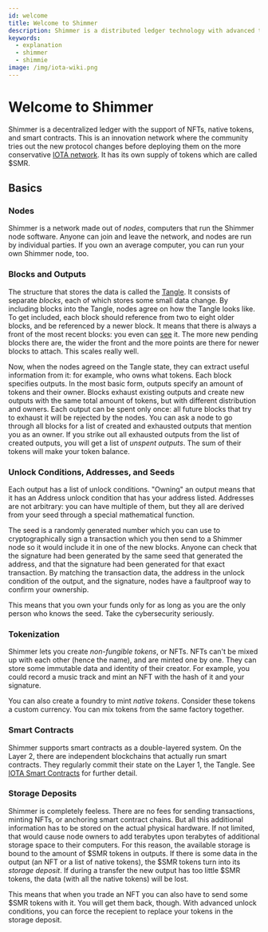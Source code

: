 ```yaml
---
id: welcome
title: Welcome to Shimmer
description: Shimmer is a distributed ledger technology with advanced tokenization, smart contracts, and a unique data structure.
keywords:
  - explanation
  - shimmer
  - shimmie
image: /img/iota-wiki.png
---
```


# Welcome to Shimmer

Shimmer is a decentralized ledger with the support of NFTs, native tokens, and smart contracts. This is an innovation network where the community tries out the new protocol changes before deploying them on the more conservative [IOTA network](https://wiki.iota.org). It has its own supply of tokens which are called $SMR.

## Basics

### Nodes

Shimmer is a network made out of *nodes*, computers that run the Shimmer node software. Anyone can join and leave the network, and nodes are run by individual parties. If you own an average computer, you can run your own Shimmer node, too.

### Blocks and Outputs

The structure that stores the data is called the [Tangle](./tangle.md). It consists of separate *blocks*, each of which stores some small data change. By including blocks into the Tangle, nodes agree on how the Tangle looks like. To get included, each block should reference from two to eight older blocks, and be referenced by a newer block. It means that there is always a front of the most recent blocks: you even can [see](https://explorer.shimmer.network/testnet/visualizer/) it. The more new pending blocks there are, the wider the front and the more points are there for newer blocks to attach. This scales really well. 

Now, when the nodes agreed on the Tangle state, they can extract useful information from it: for example, who owns what tokens. Each block specifies outputs. In the most basic form, outputs specify an amount of tokens and their owner. Blocks exhaust existing outputs and create new outputs with the same total amount of tokens, but with different distribution and owners. Each output can be spent only once: all future blocks that try to exhaust it will be rejected by the nodes. You can ask a node to go through all blocks for a list of created and exhausted outputs that mention you as an owner. If you strike out all exhausted outputs from the list of created outputs, you will get a list of *unspent outputs*. The sum of their tokens will make your token balance.

### Unlock Conditions, Addresses, and Seeds

Each output has a list of unlock conditions. "Owning" an output means that it has an Address unlock condition that has your address listed. Addresses are not arbitrary: you can have multiple of them, but they all are derived from your seed through a special mathematical function.

The seed is a randomly generated number which you can use to cryptographically sign a transaction which you then send to a Shimmer node so it would include it in one of the new blocks. Anyone can check that the signature had been generated by the same seed that generated the address, and that the signature had been generated for that exact transaction. By matching the transaction data, the address in the unlock condition of the output, and the signature, nodes have a faultproof way to confirm your ownership.

This means that you own your funds only for as long as you are the only person who knows the seed. Take the cybersecurity seriously.

### Tokenization

Shimmer lets you create *non-fungible tokens*, or NFTs. NFTs can't be mixed up with each other (hence the name), and are minted one by one. They can store some immutable data and identity of their creator. For example, you could record a music track and mint an NFT with the hash of it and your signature.

You can also create a foundry to mint *native tokens*. Consider these tokens a custom currency. You can mix tokens from the same factory together.

### Smart Contracts

Shimmer supports smart contracts as a double-layered system. On the Layer 2, there are independent blockchains that actually run smart contracts. They regularly commit their state on the Layer 1, the Tangle. See [IOTA Smart Contracts](https://wiki.iota.org/smart-contracts/overview) for further detail.

### Storage Deposits

Shimmer is completely feeless. There are no fees for sending transactions, minting NFTs, or anchoring smart contract chains. But all this additional information has to be stored on the actual physical hardware. If not limited, that would cause node owners to add terabytes upon terabytes of additional storage space to their computers. For this reason, the available storage is bound to the amount of $SMR tokens in outputs. If there is some data in the output (an NFT or a list of native tokens), the $SMR tokens turn into its *storage deposit*. If during a transfer the new output has too little $SMR tokens, the data (with all the native tokens) will be lost.

This means that when you trade an NFT you can also have to send some $SMR tokens with it. You will get them back, though. With advanced unlock conditions, you can force the recepient to replace your tokens in the storage deposit.